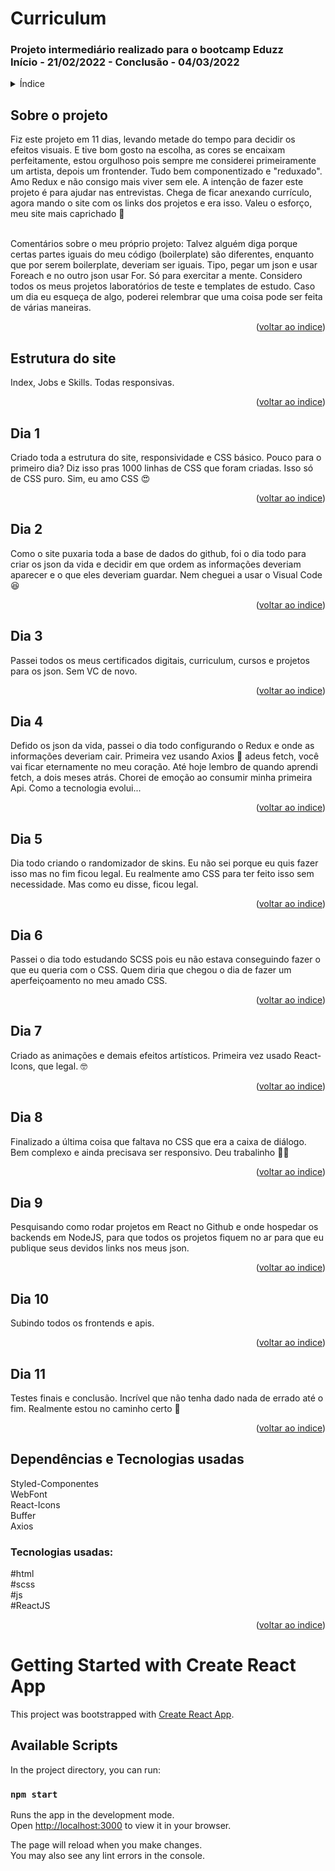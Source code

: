 <h1> Curriculum</h1>
<h3> Projeto intermediário realizado para o bootcamp Eduzz
  <br />
Início - 21/02/2022 - Conclusão - 04/03/2022 </h3>

<!-- TABLE OF CONTENTS -->
<details>
  <summary name="indice">Índice</summary>
  <ol>   
    <li><a href="#projeto">Sobre o projeto</a></li>
    <li><a href="#estrutura">Estrutura do site</a></li>
    <li><a href="#dia1">Dia 1</a></li>
    <li><a href="#dia2">Dia 2</a></li>
    <li><a href="#dia3">Dia 3</a></li>
    <li><a href="#dia4">Dia 4</a></li>
    <li><a href="#dia5">Dia 5</a></li>
    <li><a href="#dia6">Dia 6</a></li>
    <li><a href="#dia7">Dia 7</a></li>
    <li><a href="#dia8">Dia 8</a></li>
    <li><a href="#dia9">Dia 9</a></li>
    <li><a href="#dia10">Dia 10</a></li>
    <li><a href="#dia11">Dia 11</a></li>
    <li><a href="#site">Como usar o site</a></li>
    <li><a href="#tecnologias">Dependências e Tecnologias usadas</a></li>
  </ol>
</details>
<h2 name="projeto"> Sobre o projeto  </h2>
Fiz este projeto em 11 dias, levando metade do tempo para decidir os efeitos visuais. E tive bom gosto na escolha, as cores se encaixam perfeitamente, estou orgulhoso pois sempre me considerei primeiramente um artista, depois um frontender. Tudo bem componentizado e "reduxado". Amo Redux e não consigo mais viver sem ele. A intenção de fazer este projeto é para ajudar nas entrevistas. Chega de ficar anexando currículo, agora mando o site com os links dos projetos e era isso. Valeu o esforço, meu site mais caprichado 👏
<br /><br />

Comentários sobre o meu próprio projeto: Talvez alguém diga porque certas partes iguais do meu código (boilerplate) são diferentes, enquanto que por serem boilerplate, deveriam ser iguais. Tipo, pegar um json e usar Foreach e no outro json usar For. Só para exercitar a mente. Considero todos os meus projetos laboratórios de teste e templates de estudo. Caso um dia eu esqueça de algo, poderei relembrar que uma coisa pode ser feita de várias maneiras.
<p align="right">(<a href="#indice">voltar ao indice</a>)</p>
 
<h2 name="estrutura"> Estrutura do site  </h2>
Index, Jobs e Skills. Todas responsivas.
<p align="right">(<a href="#indice">voltar ao indice</a>)</p>

<h2 name="dia1"> Dia 1</h2>
Criado toda a estrutura do site, responsividade e CSS básico. Pouco para o primeiro dia? Diz isso pras 1000 linhas de CSS que foram criadas. Isso só de CSS puro. Sim, eu amo CSS 😍 
<p align="right">(<a href="#indice">voltar ao indice</a>)</p>

<h2 name="dia2"> Dia 2</h2>
Como o site puxaria toda a base de dados do github, foi o dia todo para criar os json da vida e decidir em que ordem as informações deveriam aparecer e o que eles deveriam guardar. Nem cheguei a usar o Visual Code 😆
<p align="right">(<a href="#indice">voltar ao indice</a>)</p>

<h2 name="dia3">Dia 3</h2>
Passei todos os meus certificados digitais, curriculum, cursos e projetos para os json. Sem VC de novo.
<p align="right">(<a href="#indice">voltar ao indice</a>)</p>

<h2 name="di4">Dia 4</h2>
Defido os json da vida, passei o dia todo configurando o Redux e onde as informações deveriam cair. Primeira vez usando Axios 🤠 adeus fetch, você vai ficar eternamente no meu coração. Até hoje lembro de quando aprendi fetch, a dois meses atrás. Chorei de emoção ao consumir minha primeira Api. Como a tecnologia evolui...
<p align="right">(<a href="#indice">voltar ao indice</a>)</p>

<h2 name="dia5">Dia 5</h2>
Dia todo criando o randomizador de skins. Eu não sei porque eu quis fazer isso mas no fim ficou legal. Eu realmente amo CSS para ter feito isso sem necessidade. Mas como eu disse, ficou legal.
<p align="right">(<a href="#indice">voltar ao indice</a>)</p>

<h2 name="dia6">Dia 6</h2>
Passei o dia todo estudando SCSS pois eu não estava conseguindo fazer o que eu queria com o CSS. Quem diria que chegou o dia de fazer um aperfeiçoamento no meu amado CSS.
<p align="right">(<a href="#indice">voltar ao indice</a>)</p>

<h2 name="dia7">Dia 7</h2>
Criado as animações e demais efeitos artísticos. Primeira vez usado React-Icons, que legal. 🤓
<p align="right">(<a href="#indice">voltar ao indice</a>)</p>

<h2 name="dia8">Dia 8</h2>
Finalizado a última coisa que faltava no CSS que era a caixa de diálogo. Bem complexo e ainda precisava ser responsivo. Deu trabalinho 😮‍💨
<p align="right">(<a href="#indice">voltar ao indice</a>)</p>

<h2 name="dia9">Dia 9</h2>
Pesquisando como rodar projetos em React no Github e onde hospedar os backends em NodeJS, para que todos os projetos fiquem no ar para que eu publique seus devidos links nos meus json.
<p align="right">(<a href="#indice">voltar ao indice</a>)</p>

<h2 name="dia10">Dia 10</h2>
Subindo todos os frontends e apis.
<p align="right">(<a href="#indice">voltar ao indice</a>)</p>

<h2 name="dia11">Dia 11</h2>
Testes finais e conclusão. Incrível que não tenha dado nada de errado até o fim. Realmente estou no caminho certo 👊
<p align="right">(<a href="#indice">voltar ao indice</a>)</p>

<h2 name="tecnologias">Dependências e Tecnologias usadas</h2>
Styled-Componentes<br />
WebFont<br />
React-Icons<br /
React Router Dom<br /
Redux<br />
Buffer<br />
Axios<br />

<h3>Tecnologias usadas:</h3>
#html
<br />
#scss
<br />
#js
<br />
#ReactJS
<p align="right">(<a href="#indice">voltar ao indice</a>)</p>


# Getting Started with Create React App

This project was bootstrapped with [Create React App](https://github.com/facebook/create-react-app).

## Available Scripts

In the project directory, you can run:

### `npm start`

Runs the app in the development mode.\
Open [http://localhost:3000](http://localhost:3000) to view it in your browser.

The page will reload when you make changes.\
You may also see any lint errors in the console.

